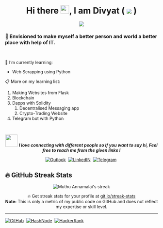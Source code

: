<h1 align = "center"> Hi there <img src="https://raw.githubusercontent.com/MartinHeinz/MartinHeinz/master/wave.gif" width="28px">, I am Divyat ( <img src="https://img.shields.io/badge/Developer-FFD43B?style=flat&logo=python&logoColor=yellow&label=Python"> )</h2>
<p align = "center">
<img src="https://readme-typing-svg.herokuapp.com?color=%23678A5D&width=400&lines=Blockchain+%26+Cybersecurity+Enthusiast;Azure+Certified+AI-Engineer;Learning+%26+Sharing;Part-time+Gardener">
</p>

<h3> 🔭 Envisioned to make myself a better person and world a better place with help of IT. </h3>
</br>


🌱 I’m currently learning:
  - Web Scrapping using Python

📋 More on my learning list:  
  1. Making Websites from Flask
  2. Blockchain
  3. Dapps with Solidity 
     1. Decentralised Messaging app
     2. Crypto-Trading Website
  4. Telegram bot with Python
  

</br>

<p align="center">
<img src="https://media.giphy.com/media/LnQjpWaON8nhr21vNW/giphy.gif" width="40"> <em><b>I love connecting with different people so if you want to say hi, Feel free to reach me from the given links !</b> </em> 
</p>

<p align = "center">
<a href="mailto:sdivyatuniverse@outlook.com"><img src="https://img.shields.io/badge/Mail-444444?style=social&logo=microsoftoutlook&logoColor=blue&label=Outlook" alt="Outlook"></a>&nbsp;
<a href="https://www.linkedin.com/in/divyat-samadhiya/"><img src="https://img.shields.io/badge/Connect-444444?style=social&logo=linkedin&logoColor=blue&label=LinkedIn" alt="LinkedIN"></a>&nbsp;
<a href="https://t.me/eternal_mangekyo"><img src="https://img.shields.io/badge/Message-444444?style=social&logo=telegram&label=Telegram" alt="Telegram"></a>&nbsp;
</p>


## 🔥 GitHub Streak Stats

<p align="center">
    <img title="🔥 Get streak stats for your profile at git.io/streak-stats" alt="Muthu Annamalai's streak" src="https://github-readme-streak-stats.herokuapp.com?user=Cod3Bende4&theme=gruvbox_duo&date_format=M%20j%5B%2C%20Y%5D&border=0A1FDD"/>
  
  <p align="center">🔥 Get streak stats for your profile at <a href="https://git.io/streak-stats">git.io/streak-stats</a> <br>   <b>Note:</b> This is only a metric of my public code on GitHub and does not reflect my expertise or skill level.</p>
</p>

<!-- 📘 Latest Blog Articles
BLOG-POST-LIST:START
- [What is Github License And How To Add Them?](https://)
-  -->
<!-- BLOG-POST-LIST:END -->

<!-- ▶ [...more blog articles]( https:) -->


<hr>

<p align = "left">
<a href="https://github.com/divyatsamadhiya"><img src="https://img.shields.io/badge/GitHub-100000?style=flat&logo=github&logoColor=white" alt="GitHub" /></a>&nbsp;
<a href="https://hashnode.com/@imdiv"><img src="https://img.shields.io/badge/Hashnode-2962FF?style=flat&logo=hashnode&logoColor=white" alt="HashNode" /></a>&nbsp;
<a href="https://www.hackerrank.com/Cod3Bende4"><img src="https://img.shields.io/badge/-Hackerrank-2EC866?style=flat&logo=HackerRank&logoColor=white" alt="HackerRank" /></a>&nbsp;
</p>
